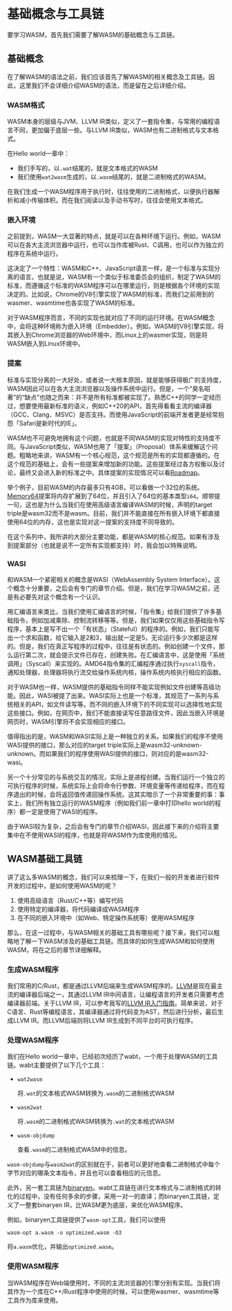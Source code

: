 # 基础概念与工具链

要学习WASM，首先我们需要了解WASM的基础概念与工具链。

## 基础概念

在了解WASM的语法之前，我们应该首先了解WASM的相关概念及工具链。因此，这里我们不会详细介绍WASM的语法，而是留在之后详细介绍。

### WASM格式

WASM本身的层级与JVM、LLVM IR类似，定义了一套指令集，与常用的编程语言不同，更加偏于底层一些。与LLVM IR类似，WASM也有二进制格式与文本格式。

在Hello world一章中：

* 我们手写的，以`.wat`结尾的，就是文本格式的WASM
* 我们使用`wat2wasm`生成的，以`.wasm`结尾的，就是二进制格式的WASM。

在我们生成一个WASM程序用于执行时，往往使用的二进制格式，以便执行器解析和减小传输体积。而在我们阅读以及手动书写时，往往会使用文本格式。

### 嵌入环境

之前提到，WASM一大显著的特点，就是可以在各种环境下运行。例如，WASM可以在各大主流浏览器中运行，也可以当作库被Rust、C调用，也可以作为独立的程序在系统中运行。

这决定了一个特性：WASM和C++、JavaScript语言一样，是一个标准与实现分离的语言。也就是说，WASM有一个类似于标准委员会的组织，制定了WASM的标准，而遵循这个标准的WASM程序可以在哪里运行，则是根据各个环境的实现决定的。比如说，Chrome的V8引擎实现了WASM的标准，而我们之前用到的wasmer、wasmtime也各实现了WASM的标准。

对于WASM程序而言，不同的实现也就对应了不同的运行环境。在WASM概念中，会将这种环境称为嵌入环境（Embedder）。例如，WASM的V8引擎实现，将其嵌入到Chrome浏览器的Web环境中，而Linux上的wasmer实现，则是将WASM嵌入到Linux环境中。

### 提案

标准与实现分离的一大好处，或者说一大根本原因，就是能够获得极广的支持度，WASM因此可以在各大主流浏览器以及操作系统中运行。但是，一个“臭名昭著”的“缺点”也随之而来：并不是所有标准都被实现了。熟悉C++的同学一定经历过，想要使用最新标准的语义，例如C++20的API，首先得看看主流的编译器（GCC、Clang、MSVC）是否支持。而使用JavaScript的前端开发者更是经常抱怨「Safari是新时代的IE」。

WASM也不可避免地拥有这个问题，也就是不同WASM的实现对特性的支持度不同。与JavaScript类似，WASM也用了「提案」（Proposal）体系来缓解这个问题。粗略地来讲，WASM有一个核心规范，这个规范是所有的实现都遵循的。在这个规范的基础上，会有一些提案来增加新的功能。这些提案经过各方权衡以及讨论，最终又会进入新的标准之中。具体提案的实现情况可以看[Roadmap](https://webassembly.org/roadmap/)。

举个例子，目前WASM的内存最多只有4GB，可以看做一个32位的系统。[Memory64](https://github.com/WebAssembly/memory64/blob/main/proposals/memory64/Overview.md)提案将内存扩展到了64位，并且引入了64位的基本类型`i64`。顺带提一句，这也是为什么当我们在使用高级语言编译WASM的时候，声明的target triple是wasm32而不是wasm。目前，我们并不能直接在所有嵌入环境下都直接使用64位的内存，这也是实现对这一提案的支持度不同导致的。

在这个系列中，我所讲的大部分主要功能，都是WASM的核心规范。如果有涉及到提案部分（也就是说不一定所有实现都支持）时，我会加以特殊说明。

### WASI

和WASM一个紧密相关的概念是WASI（WebAssembly System Interface）。这个概念十分重要，之后会有专门的章节介绍。但是，我们在学习WASM之前，还是有必要先对这个概念有一个认识。

用汇编语言来类比，当我们使用汇编语言的时候，「指令集」给我们提供了许多基础指令，例如加减乘除、控制流转移等等。但是，我们如果仅仅用这些基础指令写程序，基本上是写不出一个「有状态」（Stateful）的程序的。例如，我们只能写出一个求和函数，给它输入是2和3，输出就一定是5，无论运行多少次都是这样的。但是，我们在真正写程序的过程中，往往是有状态的。例如创建一个文件，那么运行第二次，就会提示文件已存在，创建失败。在汇编语言中，这是使用「系统调用」（Syscall）来实现的。AMD64指令集的汇编程序通过执行`syscall`指令，通知处理器，处理器将执行流交给操作系统内核，操作系统内核执行相应的函数。

对于WASM也一样，WASM提供的基础指令同样不能实现例如文件创建等高级功能。因此，WASI被提了出来。WASI实际上也是一个标准，其规范了一系列与系统相关的API，如文件读写等。而不同的嵌入环境下的不同实现可以选择性地实现这些接口。例如，在网页中，我们不能直接读写任意路径文件，因此当嵌入环境是网页时，WASM引擎将不会实现相应的接口。

值得指出的是，WASM和WASI实际上是一种独立的关系。如果我们的程序不使用WASI提供的接口，那么对应的target triple实际上是wasm32-unknown-unknown。而如果我们的程序使用WASI提供的接口，则对应的是wasm32-wasi。

另一个十分常见的与系统交互的情况，实际上是进程创建。当我们运行一个独立的可执行程序的时候，系统实际上会将命令行参数、环境变量等传递给程序，而在程序退出的时候，会将返回值传递回操作系统。这其实暗示了一个非常重要的事：事实上，我们所有独立运行的WASM程序（例如我们前一章中打印hello world的程序）都一定是使用了WASI的程序。

由于WASI较为复杂，之后会有专门的章节介绍WASI，因此接下来的介绍将主要集中在不使用WASI的程序，也就是将WASM作为库使用的情况。

## WASM基础工具链

讲了这么多WASM的概念，我们可以来梳理一下，在我们一般的开发者进行软件开发的过程中，是如何使用WASM的呢？

1. 使用高级语言（Rust/C++等）编写代码
2. 使用特定的编译器，将代码编译成WASM程序
3. 在不同的嵌入环境中（如Web、特定操作系统等）使用WASM程序

那么，在这一过程中，与WASM相关的基础工具有哪些呢？接下来，我们可以粗略地了解一下WASM涉及的基础工具链。而具体的如何生成WASM和如何使用WASM，将在之后的章节详细解释。

### 生成WASM程序

我们常用的C/Rust，都是通过LLVM后端来生成WASM程序的。[LLVM](https://www.llvm.org)是现在最主流的编译器后端之一，其通过LLVM IR中间语言，让编程语言的开发者只需要考虑编译器前端。关于LLVM IR，可以参考我写的[LLVM IR入门指南](https://github.com/Evian-Zhang/llvm-ir-tutorial)。简单来说，对于C语言、Rust等编程语言，其编译器通过将代码变为AST，然后进行分析，最后生成LLVM IR。而LLVM后端则将LLVM IR生成到不同平台的可执行程序。

### 处理WASM程序

我们在Hello world一章中，已经初次经历了wabt，一个用于处理WASM的工具链。wabt主要提供了以下几个工具：

* `wat2wasm`

  将`.wat`的文本格式WASM转换为`.wasm`的二进制格式WASM
* `wasm2wat`

  将`.wasm`的二进制格式WASM转换为`.wat`的文本格式WASM
* `wasm-objdump`

  查看`.wasm`的二进制格式WASM中的信息。

`wasm-objdump`与`wasm2wat`的区别就在于，前者可以更好地查看二进制格式中每个字节对应的哪条文本指令，并且也可以查看相应的元信息。

此外，另一套工具链为[binaryen](https://github.com/WebAssembly/binaryen)。wabt工具链在进行文本格式与二进制格式的转化的过程中，没有任何多余的步骤，采用一对一的直译；而binaryen工具链，定义了一整套binaryen IR，比WASM更为底层，来优化WASM程序。

例如，binaryen工具链提供了`wasm-opt`工具，我们可以使用

```shell
wasm-opt a.wasm -o optimized.wasm -O3
```

将`a.wasm`优化，并输出`optimized.wasm`。

### 使用WASM程序

当WASM程序在Web端使用时，不同的主流浏览器的引擎分别有实现。当我们将其作为一个库在C++/Rust程序中使用的时候，可以使用wasmer、wasmtime等工具作为库来使用。
